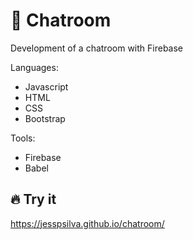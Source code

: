 # :speech_balloon: Chatroom
 Development of a chatroom with Firebase
 
 Languages:

 - Javascript
 - HTML
 - CSS
 - Bootstrap
 
 Tools:
 
 - Firebase
 - Babel
 
 ## :fire: Try it
https://jesspsilva.github.io/chatroom/
